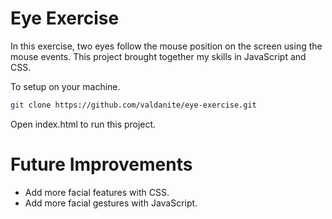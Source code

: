 # Eye Exercise

In this exercise, two eyes follow the mouse position on the screen using the mouse events. This project brought together my skills in JavaScript and CSS.

To setup on your machine.

```sh
git clone https://github.com/valdanite/eye-exercise.git
```

Open index.html to run this project.

# Future Improvements

* Add more facial features with CSS.
* Add more facial gestures with JavaScript.
